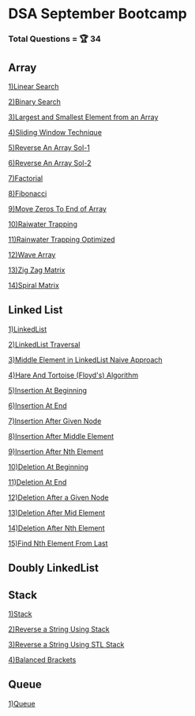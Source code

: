 # DSA September Bootcamp

### Total Questions = 🏆 34

## Array
<a href="https://github.com/surajshende247/dsa-september/blob/master/1)%20Array/1)LinearSearch.cpp">1)Linear Search</a>

<a href="https://github.com/surajshende247/dsa-september/blob/master/1)%20Array/2)BinarySearch.cpp">2)Binary Search</a>

<a href="https://github.com/surajshende247/dsa-september/blob/master/1)%20Array/3)LargestandSmallest.cpp">3)Largest and Smallest Element from an Array</a>

<a href="https://github.com/surajshende247/dsa-september/blob/master/1)%20Array/4)SlidingWindowTechnique.cpp">4)Sliding Window Technique</a>

<a href="https://github.com/surajshende247/dsa-september/blob/master/1)%20Array/5)ReverseAnArraySol-1.cpp">5)Reverse An Array Sol-1</a>

<a href="https://github.com/surajshende247/dsa-september/blob/master/1)%20Array/6)ReverseAnArraySol-2.cpp">6)Reverse An Array Sol-2</a>

<a href="https://github.com/surajshende247/dsa-september/blob/master/1)%20Array/7)Factorial.cpp">7)Factorial</a>

<a href="https://github.com/surajshende247/dsa-september/blob/master/1)%20Array/8)Fibonacci.cpp">8)Fibonacci</a>

<a href="https://github.com/surajshende247/dsa-september/blob/master/1)%20Array/9)MoveZerosToEnd.cpp">9)Move Zeros To End of Array</a>

<a href="https://github.com/surajshende247/dsa-september/blob/master/1)%20Array/10)RaiwaterTrapping.cpp">10)Raiwater Trapping</a>

<a href="https://github.com/surajshende247/dsa-september/blob/master/1)%20Array/11)RainwaterTrappingOptimized.cpp">11)Rainwater Trapping Optimized</a>

<a href="https://github.com/surajshende247/dsa-september/blob/master/1)%20Array/12)WaveArray.cpp">12)Wave Array</a>

<a href="https://github.com/surajshende247/dsa-september/blob/master/1)%20Array/13)ZigZagMatrix.cpp">13)Zig Zag Matrix</a>

<a href="https://github.com/surajshende247/dsa-september/blob/master/1)%20Array/14)SpiralMatrix.cpp">14)Spiral Matrix</a>



## Linked List

<a href="https://github.com/surajshende247/dsa-september/blob/master/2)%20LinkedList/1)LinkedList.cpp">1)LinkedList</a>

<a href="https://github.com/surajshende247/dsa-september/blob/master/2)%20LinkedList/2)LinkedListTraversal.cpp">2)LinkedList Traversal</a>

<a href="https://github.com/surajshende247/dsa-september/blob/master/2)%20LinkedList/3)MiddleElementNaive.cpp">3)Middle Element in LinkedList Naive Approach</a>

<a href="https://github.com/surajshende247/dsa-september/blob/master/2)%20LinkedList/4)HareandTortoise.cpp">4)Hare And Tortoise (Floyd's) Algorithm</a>

<a href="https://github.com/surajshende247/dsa-september/blob/master/2)%20LinkedList/5)InsertionAtBeginning.cpp">5)Insertion At Beginning</a>

<a href="https://github.com/surajshende247/dsa-september/blob/master/2)%20LinkedList/6)InsertionAtEnd.cpp">6)Insertion At End</a>

<a href="https://github.com/surajshende247/dsa-september/blob/master/2)%20LinkedList/7)InsertionAfterGivenNode.cpp">7)Insertion After Given Node</a>

<a href="https://github.com/surajshende247/dsa-september/blob/master/2)%20LinkedList/8)InsertionAfterMiddleElement.cpp">8)Insertion After Middle Element</a>

<a href="https://github.com/surajshende247/dsa-september/blob/master/2)%20LinkedList/9)InsertionAfterNthElement.cpp">9)Insertion After Nth Element</a>

<a href="https://github.com/surajshende247/dsa-september/blob/master/2)%20LinkedList/10)DeletionAtBeginning.cpp">10)Deletion At Beginning</a>

<a href="https://github.com/surajshende247/dsa-september/blob/master/2)%20LinkedList/11)DeletionAtEnd.cpp">11)Deletion At End</a>

<a href="https://github.com/surajshende247/dsa-september/blob/master/2)%20LinkedList/12)DeletionAfterGivenNode.cpp">12)Deletion After a Given Node</a>

<a href="https://github.com/surajshende247/dsa-september/blob/master/2)%20LinkedList/13)DeletionAfterMidElement.cpp">13)Deletion After Mid Element</a>

<a href="https://github.com/surajshende247/dsa-september/blob/master/2)%20LinkedList/14)DeletionAfterNthElement.cpp">14)Deletion After Nth Element</a>

<a href="https://github.com/surajshende247/dsa-september/blob/master/2)%20LinkedList/15)NthElementFromLast.cpp">15)Find Nth Element From Last</a>

## Doubly LinkedList

## Stack

<a href="https://github.com/surajshende247/dsa-september/blob/master/4)Stack/1)Stack.cpp">1)Stack</a>

<a href="https://github.com/surajshende247/dsa-september/blob/master/4)Stack/2)ReverseString.cpp">2)Reverse a String Using Stack</a>

<a href="https://github.com/surajshende247/dsa-september/blob/master/4)Stack/3)ReverseStringUsingSTLStack.cpp">3)Reverse a String Using STL Stack</a>

<a href="https://github.com/surajshende247/dsa-september/blob/master/4)Stack/4)BalancedBrackets.cpp">4)Balanced Brackets</a>

## Queue

<a href="https://github.com/surajshende247/dsa-september/blob/master/5)Queue/1)Queue.cpp">1)Queue</a>

